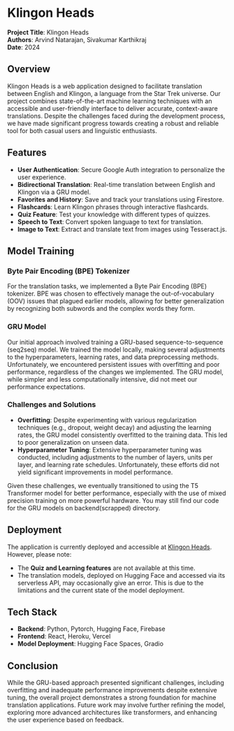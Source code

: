 # Klingon Heads

**Project Title**: Klingon Heads  
**Authors**: Arvind Natarajan, Sivakumar Karthikraj  
**Date**: 2024

## Overview

Klingon Heads is a web application designed to facilitate translation between English and Klingon, a language from the Star Trek universe. Our project combines state-of-the-art machine learning techniques with an accessible and user-friendly interface to deliver accurate, context-aware translations. Despite the challenges faced during the development process, we have made significant progress towards creating a robust and reliable tool for both casual users and linguistic enthusiasts.

## Features

- **User Authentication**: Secure Google Auth integration to personalize the user experience.
- **Bidirectional Translation**: Real-time translation between English and Klingon via a GRU model.
- **Favorites and History**: Save and track your translations using Firestore.
- **Flashcards**: Learn Klingon phrases through interactive flashcards.
- **Quiz Feature**: Test your knowledge with different types of quizzes.
- **Speech to Text**: Convert spoken language to text for translation.
- **Image to Text**: Extract and translate text from images using Tesseract.js.

## Model Training

### Byte Pair Encoding (BPE) Tokenizer

For the translation tasks, we implemented a Byte Pair Encoding (BPE) tokenizer. BPE was chosen to effectively manage the out-of-vocabulary (OOV) issues that plagued earlier models, allowing for better generalization by recognizing both subwords and the complex words they form.

### GRU Model

Our initial approach involved training a GRU-based sequence-to-sequence (seq2seq) model. We trained the model locally, making several adjustments to the hyperparameters, learning rates, and data preprocessing methods. Unfortunately, we encountered persistent issues with overfitting and poor performance, regardless of the changes we implemented. The GRU model, while simpler and less computationally intensive, did not meet our performance expectations.

### Challenges and Solutions

- **Overfitting**: Despite experimenting with various regularization techniques (e.g., dropout, weight decay) and adjusting the learning rates, the GRU model consistently overfitted to the training data. This led to poor generalization on unseen data.
- **Hyperparameter Tuning**: Extensive hyperparameter tuning was conducted, including adjustments to the number of layers, units per layer, and learning rate schedules. Unfortunately, these efforts did not yield significant improvements in model performance.

Given these challenges, we eventually transitioned to using the T5 Transformer model for better performance, especially with the use of mixed precision training on more powerful hardware.  You may still find our code for the GRU models on backend(scrapped) directory.

## Deployment

The application is currently deployed and accessible at [Klingon Heads](https://klingon-heads.vercel.app/). However, please note:

- The **Quiz and Learning features** are not available at this time.
- The translation models, deployed on Hugging Face and accessed via its serverless API, may occasionally give an error. This is due to the limitations and the current state of the model deployment.

## Tech Stack

- **Backend**: Python, Pytorch, Hugging Face, Firebase
- **Frontend**: React, Heroku, Vercel
- **Model Deployment**: Hugging Face Spaces, Gradio

## Conclusion

While the GRU-based approach presented significant challenges, including overfitting and inadequate performance improvements despite extensive tuning, the overall project demonstrates a strong foundation for machine translation applications. Future work may involve further refining the model, exploring more advanced architectures like transformers, and enhancing the user experience based on feedback.

